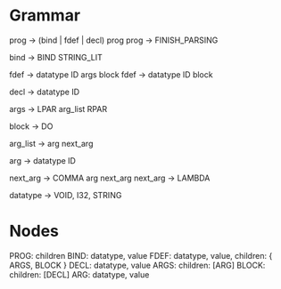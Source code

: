 # Grammar
prog -> (bind | fdef | decl) prog
prog -> FINISH_PARSING

bind -> BIND STRING_LIT

fdef -> datatype ID args block
fdef -> datatype ID block

decl -> datatype ID

args -> LPAR arg_list RPAR

block -> DO 

arg_list -> arg next_arg

arg -> datatype ID

next_arg -> COMMA arg next_arg
next_arg -> LAMBDA

datatype -> VOID, I32, STRING

# Nodes

PROG: children
BIND: datatype, value
FDEF: datatype, value, children: { ARGS, BLOCK }
DECL: datatype, value
ARGS: children: [ARG]
BLOCK: children: [DECL]
ARG: datatype, value